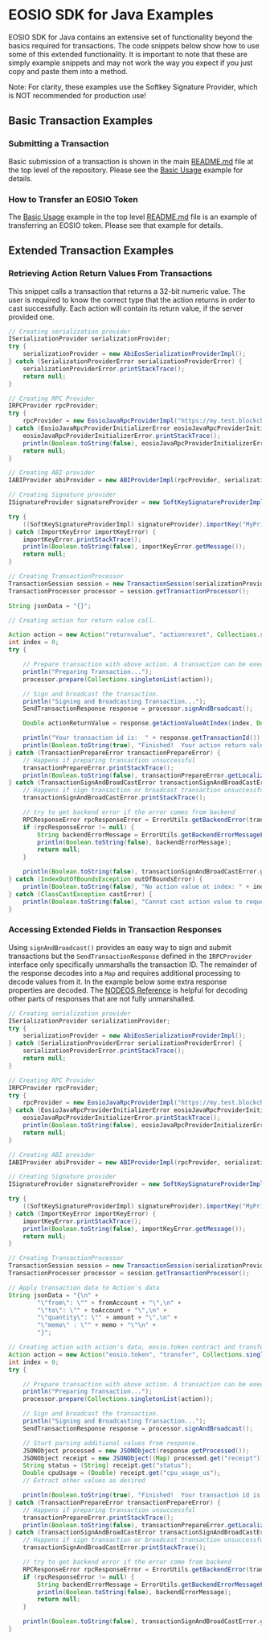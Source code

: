 # EOSIO SDK for Java Examples

EOSIO SDK for Java contains an extensive set of functionality beyond the basics required for transactions. The code snippets below show how to use some of this extended functionality. It is important to note that these are simply example snippets and may not work the way you expect if you just copy and paste them into a method.

Note: For clarity, these examples use the Softkey Signature Provider, which is NOT recommended for production use!

## Basic Transaction Examples

### Submitting a Transaction

Basic submission of a transaction is shown in the main [README.md](README.md) file at the top level of the repository. Please see the [Basic Usage](README.md/#basic-usage) example for details.

### How to Transfer an EOSIO Token

The [Basic Usage](README.md/#basic-usage) example in the top level [README.md](README.md) file is an example of transferring an EOSIO token. Please see that example for details.

## Extended Transaction Examples

### Retrieving Action Return Values From Transactions

This snippet calls a transaction that returns a 32-bit numeric value. The user is required to know the correct type that the action returns in order to cast successfully. Each action will contain its return value, if the server provided one.

```java
// Creating serialization provider
ISerializationProvider serializationProvider;
try {
    serializationProvider = new AbiEosSerializationProviderImpl();
} catch (SerializationProviderError serializationProviderError) {
    serializationProviderError.printStackTrace();
    return null;
}

// Creating RPC Provider
IRPCProvider rpcProvider;
try {
    rpcProvider = new EosioJavaRpcProviderImpl("https://my.test.blockchain", ENABLE_NETWORK_LOG);
} catch (EosioJavaRpcProviderInitializerError eosioJavaRpcProviderInitializerError) {
    eosioJavaRpcProviderInitializerError.printStackTrace();
    println(Boolean.toString(false), eosioJavaRpcProviderInitializerError.getMessage());
    return null;
}

// Creating ABI provider
IABIProvider abiProvider = new ABIProviderImpl(rpcProvider, serializationProvider);

// Creating Signature provider
ISignatureProvider signatureProvider = new SoftKeySignatureProviderImpl();

try {
    ((SoftKeySignatureProviderImpl) signatureProvider).importKey("MyPrivateKey");
} catch (ImportKeyError importKeyError) {
    importKeyError.printStackTrace();
    println(Boolean.toString(false), importKeyError.getMessage());
    return null;
}

// Creating TransactionProcessor
TransactionSession session = new TransactionSession(serializationProvider, rpcProvider, abiProvider, signatureProvider);
TransactionProcessor processor = session.getTransactionProcessor();

String jsonData = "{}";

// Creating action for return value call.

Action action = new Action("returnvalue", "actionresret", Collections.singletonList(new Authorization(fromAccount, "active")), jsonData);
int index = 0;
try {

    // Prepare transaction with above action. A transaction can be executed with multiple actions.
    println("Preparing Transaction...");
    processor.prepare(Collections.singletonList(action));

    // Sign and broadcast the transaction.
    println("Signing and Broadcasting Transaction...");
    SendTransactionResponse response = processor.signAndBroadcast();

    Double actionReturnValue = response.getActionValueAtIndex(index, Double.class);

    println("Your transaction id is:  " + response.getTransactionId());
    println(Boolean.toString(true), "Finished!  Your action return value is:  " + actionReturnValue.toString());
} catch (TransactionPrepareError transactionPrepareError) {
    // Happens if preparing transaction unsuccessful
    transactionPrepareError.printStackTrace();
    println(Boolean.toString(false), transactionPrepareError.getLocalizedMessage());
} catch (TransactionSignAndBroadCastError transactionSignAndBroadCastError) {
    // Happens if sign transaction or broadcast transaction unsuccessful.
    transactionSignAndBroadCastError.printStackTrace();

    // try to get backend error if the error comes from backend
    RPCResponseError rpcResponseError = ErrorUtils.getBackendError(transactionSignAndBroadCastError);
    if (rpcResponseError != null) {
        String backendErrorMessage = ErrorUtils.getBackendErrorMessageFromResponse(rpcResponseError);
        println(Boolean.toString(false), backendErrorMessage);
        return null;
    }

    println(Boolean.toString(false), transactionSignAndBroadCastError.getMessage());
} catch (IndexOutOfBoundsException outOfBoundsError) {
    println(Boolean.toString(false), "No action value at index: " + index);
} catch (ClassCastException castError) {
    println(Boolean.toString(false), "Cannot cast action value to requested class");
}
```

### Accessing Extended Fields in Transaction Responses

Using `signAndBroadcast()` provides an easy way to sign and submit transactions but the `SendTransactionResponse` defined in the `IRPCProvider` interface only specifically unmarshalls the transaction ID. The remainder of the response decodes into a `Map` and requires additional processing to decode values from it. In the example below some extra response properties are decoded. The [NODEOS Reference](https://developers.eos.io/manuals/eos/latest/nodeos/plugins/chain_api_plugin/api-reference/index) is helpful for decoding other parts of responses that are not fully unmarshalled.

```java
// Creating serialization provider
ISerializationProvider serializationProvider;
try {
    serializationProvider = new AbiEosSerializationProviderImpl();
} catch (SerializationProviderError serializationProviderError) {
    serializationProviderError.printStackTrace();
    return null;
}

// Creating RPC Provider
IRPCProvider rpcProvider;
try {
    rpcProvider = new EosioJavaRpcProviderImpl("https://my.test.blockchain", ENABLE_NETWORK_LOG);
} catch (EosioJavaRpcProviderInitializerError eosioJavaRpcProviderInitializerError) {
    eosioJavaRpcProviderInitializerError.printStackTrace();
    println(Boolean.toString(false), eosioJavaRpcProviderInitializerError.getMessage());
    return null;
}

// Creating ABI provider
IABIProvider abiProvider = new ABIProviderImpl(rpcProvider, serializationProvider);

// Creating Signature provider
ISignatureProvider signatureProvider = new SoftKeySignatureProviderImpl();

try {
    ((SoftKeySignatureProviderImpl) signatureProvider).importKey("MyPrivateKey");
} catch (ImportKeyError importKeyError) {
    importKeyError.printStackTrace();
    println(Boolean.toString(false), importKeyError.getMessage());
    return null;
}

// Creating TransactionProcessor
TransactionSession session = new TransactionSession(serializationProvider, rpcProvider, abiProvider, signatureProvider);
TransactionProcessor processor = session.getTransactionProcessor();

// Apply transaction data to Action's data
String jsonData = "{\n" +
        "\"from\": \"" + fromAccount + "\",\n" +
        "\"to\": \"" + toAccount + "\",\n" +
        "\"quantity\": \"" + amount + "\",\n" +
        "\"memo\" : \"" + memo + "\"\n" +
        "}";

// Creating action with action's data, eosio.token contract and transfer action.
Action action = new Action("eosio.token", "transfer", Collections.singletonList(new Authorization(fromAccount, "active")), jsonData);
int index = 0;
try {

    // Prepare transaction with above action. A transaction can be executed with multiple actions.
    println("Preparing Transaction...");
    processor.prepare(Collections.singletonList(action));

    // Sign and broadcast the transaction.
    println("Signing and Broadcasting Transaction...");
    SendTransactionResponse response = processor.signAndBroadcast();

    // Start parsing additional values from response.
    JSONObject processed = new JSONObject(response.getProcessed());
    JSONObject receipt = new JSONObject((Map) processed.get("receipt"));
    String status = (String) receipt.get("status");
    Double cpuUsage = (Double) receipt.get("cpu_usage_us");
    // Extract other values as desired

    println(Boolean.toString(true), "Finished!  Your transaction id is:  " + response.getTransactionId());
} catch (TransactionPrepareError transactionPrepareError) {
    // Happens if preparing transaction unsuccessful
    transactionPrepareError.printStackTrace();
    println(Boolean.toString(false), transactionPrepareError.getLocalizedMessage());
} catch (TransactionSignAndBroadCastError transactionSignAndBroadCastError) {
    // Happens if sign transaction or broadcast transaction unsuccessful.
    transactionSignAndBroadCastError.printStackTrace();

    // try to get backend error if the error come from backend
    RPCResponseError rpcResponseError = ErrorUtils.getBackendError(transactionSignAndBroadCastError);
    if (rpcResponseError != null) {
        String backendErrorMessage = ErrorUtils.getBackendErrorMessageFromResponse(rpcResponseError);
        println(Boolean.toString(false), backendErrorMessage);
        return null;
    }

    println(Boolean.toString(false), transactionSignAndBroadCastError.getMessage());
}
```
